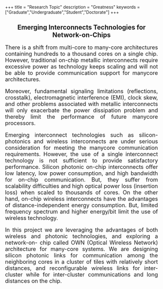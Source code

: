 +++
title = "Research Topic"
description = "Greatness"
keywords = ["Graduate","Undergraduate","Student","Doctorate"]
+++

## <center> Emerging Interconnects Technologies for Network-on-Chips </center>
<!--[](/img/People/Sebastian.jpg)-->
<font size="+1">

<p style="text-align: justify;">
There is a shift from multi-core to many-core architectures containing hundreds to a thousand
cores on a single chip. However, traditional on-chip metallic interconnects require excessive
power as technology keeps scaling and will not be able to provide communication support for
manycore architectures.
</p>

<p style="text-align: justify;">
Moreover, fundamental signaling limitations (reflections, crosstalk),
electromagnetic interference (EMI), clock skew, and other problems associated with metallic
interconnects will only exacerbate the power dissipation problem and thereby limit the
performance of future manycore processors.
</p>

<p style="text-align: justify;">
Emerging interconnect technologies such as silicon-photonics and wireless interconnects are
under serious consideration for meeting the manycore communication requirements. However,
the use of a single interconnect technology is not sufficient to provide satisfactory
performance. Silicon photonic on-chip interconnects offer low latency, low power consumption,
and high bandwidth for on-chip communication. But, they suffer from scalability difficulties and
high optical power loss (insertion loss) when scaled to thousands of cores. On the other hand,
on-chip wireless interconnects have the advantages of distance-independent energy
consumption. But, limited frequency spectrum and higher energy/bit limit the use of wireless
technology.
</p>

<p style="text-align: justify;">
In this project we are leveraging the advantages of both wireless and photonic
technologies, and exploring a network-on- chip called OWN (Optical Wireless Network)
architecture for many-core systems. We are designing silicon photonic links for communication
among the neighboring cores in a cluster of tiles with relatively short distances, and
reconfigurable wireless links for inter-cluster while for inter-cluster communications and long
distances on the chip.
</p>

</font>
<br>
<br>
